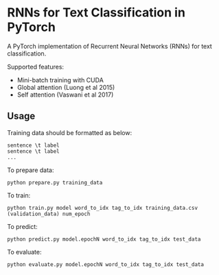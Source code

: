 # RNNs for Text Classification in PyTorch

A PyTorch implementation of Recurrent Neural Networks (RNNs) for text classification.

Supported features:
- Mini-batch training with CUDA
- Global attention (Luong et al 2015)
- Self attention (Vaswani et al 2017)

## Usage

Training data should be formatted as below:
```
sentence \t label
sentence \t label
...
```

To prepare data:
```
python prepare.py training_data
```

To train:
```
python train.py model word_to_idx tag_to_idx training_data.csv (validation_data) num_epoch
```

To predict:
```
python predict.py model.epochN word_to_idx tag_to_idx test_data
```

To evaluate:
```
python evaluate.py model.epochN word_to_idx tag_to_idx test_data
```
